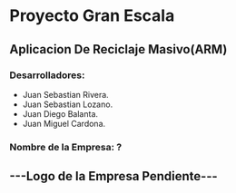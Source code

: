 # Proyecto Gran Escala

## Aplicacion De Reciclaje Masivo(ARM)

### Desarrolladores:

* Juan Sebastian Rivera.
* Juan Sebastian Lozano.
* Juan Diego Balanta.
* Juan Miguel Cardona.


### Nombre de la Empresa: ? 

## ---Logo de la Empresa Pendiente--- 

